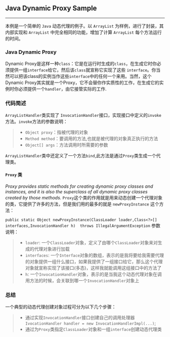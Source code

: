 ## Java Dynamic Proxy Sample


---

本例是一个简单的 `Java` 动态代理的例子。以 `ArrayList` 为样例，进行了封装，其内部实现和 `ArrayList` 中完全相同的功能，增加了计算 `ArrayList` 每个方法运行的时间。
### Java Dynamic Proxy
Dynamic Proxy是这样一种`class`：它是在运行时生成的`class`，在生成它时你必须提供一组`interface`给它，然后该`class`就宣称它实现了这些 `interface`。你当然可以把该class的实例当作这些`interface`中的任何一个来用。当然，这个Dynamic Proxy其实就是一个Proxy，它不会替你作实质性的工作，在生成它的实例时你必须提供一个`handler`，由它接管实际的工作.
### 代码简述

`ArrayListHandler`类实现了 `InvocationHandler`接口，实现接口中定义的`invoke`方法。`invoke`方法的参数说明：
>* `Object proxy`：指被代理的对象
>* `Method method`：要调用的方法,也就是被代理的对象真正执行的方法 
>* `Object[] args`：方法调用时所需要的参数 

`ArrayListHandler`类中还定义了一个方法`bind`,此方法是通过`Proxy`类生成一个代理类。

#### `Proxy` 类
*Proxy provides static methods for creating dynamic proxy classes and
instances, and it is also the superclass of all dynamic proxy classes
created by those methods.*
`Proxy`这个类的作用就是用来动态创建一个代理对象的类，它提供了许多的方法，但是我们用的最多的就是 `newProxyInstance` 这个方法：

`public static Object newProxyInstance(ClassLoader loader,Class<?>[] interfaces,InvocationHandler h)  throws IllegalArgumentException`
参数说明：
>* `loader`: 一个`ClassLoader`对象，定义了由哪个`ClassLoader`对象来对生成的代理对象进行加载
>* `interfaces`: 一个`Interface`对象的数组，表示的是我将要给我需要代理的对象提供一组什么接口，如果我提供了一组接口给它，那么这个代理对象就宣称实现了该接口(多态)，这样我就能调用这组接口中的方法了
>* `h`: 一个`InvocationHandler`对象，表示的是当我这个动态代理对象在调用方法的时候，会关联到哪一个`InvocationHandler`对象上

### 总结
一个典型的动态代理创建对象过程可分为以下几个步骤：
>* 通过实现`InvocationHandler`接口创建自己的调用处理器 `IvocationHandler handler = new InvocationHandlerImpl(...)`;
>* 通过为`Proxy`类指定`ClassLoader`对象和一组`interface`创建动态代理类






